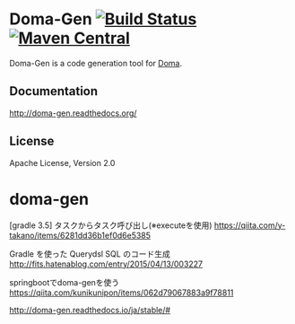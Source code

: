 Doma-Gen [![Build Status](https://travis-ci.org/domaframework/doma-gen.svg?branch=master)](https://travis-ci.org/domaframework/doma-gen) [![Maven Central](https://maven-badges.herokuapp.com/maven-central/org.seasar.doma/doma-gen/badge.svg)](https://maven-badges.herokuapp.com/maven-central/org.seasar.doma/doma-gen)
========================================

Doma-Gen is a code generation tool for [Doma][doma]. 

Documentation
-------------

http://doma-gen.readthedocs.org/

License
-------

Apache License, Version 2.0

[doma]: https://github.com/domaframework/doma
# doma-gen


[gradle 3.5] タスクからタスク呼び出し(※executeを使用)
https://qiita.com/y-takano/items/6281dd36b1ef0d6e5385

Gradle を使った Querydsl SQL のコード生成
http://fits.hatenablog.com/entry/2015/04/13/003227

springbootでdoma-genを使う
https://qiita.com/kunikunipon/items/062d79067883a9f78811


http://doma-gen.readthedocs.io/ja/stable/#